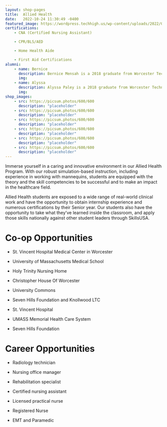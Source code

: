 ```yaml
---
layout: shop-pages
title:  Allied Health
date:   2022-10-24 11:30:49 -0400
featured_image: https://wordpress.techhigh.us/wp-content/uploads/2022/04/myriam-zilles-7V95FwS2Ss4-unsplash-1.jpg
certifications: 
    - CNA (Certified Nursing Assistant)

    - CPR/BLS/AED

    - Home Health Aide

    - First Aid Certifications
alumni:
    - name: Bernice
      description: Bernice Mensah is a 2018 graduate from Worcester Technical high school’s Allied Health program. After graduation, Bernice attended Worcester State university and plans to further her education to become a physician.
      img: 
    - name: Alyssa
      description: Alyssa Paley is a 2018 graduate from Worcester Technical High School’s Allied Health Program. After graduation, Alyssa attended Quinsigamond Community College and Worcester State University. She is now serving as a Nurse at St. Vincent Hospital in Worcester, MA.
      img: 
shop_images:
    - src: https://picsum.photos/600/600
      description: "placeholder"
    - src: https://picsum.photos/600/600
      description: "placeholder"
    - src: https://picsum.photos/600/600
      description: "placeholder"
    - src: https://picsum.photos/600/600
      description: "placeholder"
    - src: https://picsum.photos/600/600
      description: "placeholder"
    - src: https://picsum.photos/600/600
      description: "placeholder"
---
```

Immerse yourself in a caring and innovative environment in our Allied Health Program. With our robust simulation-based instruction, including experience in working with mannequins, students are equipped with the theory and the skill competencies to be successful and to make an impact in the healthcare field. 

Allied Health students are exposed to a wide range of real-world clinical work and have the opportunity to obtain internship experience and numerous certifications by their Senior year. Our students also have the opportunity to take what they’ve learned inside the classroom, and apply those skills nationally against other student leaders through SkillsUSA.




# Co-op Opportunities
- St. Vincent Hospital Medical Center in Worcester

- University of Massachusetts Medical School

- Holy Trinity Nursing Home

- Christopher House Of Worcester

- University Commons

- Seven Hills Foundation and Knollwood LTC

- St. Vincent Hospital

- UMASS Memorial Health Care System

- Seven Hills Foundation

# Career Opportunities

- Radiology technician

- Nursing office manager

- Rehabilitation specialist

- Certified nursing assistant

- Licensed practical nurse

- Registered Nurse

- EMT and Paramedic